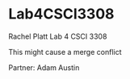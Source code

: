 # Lab4CSCI3308
Rachel Platt
Lab 4 CSCI 3308

This might cause a merge conflict

Partner: Adam Austin
